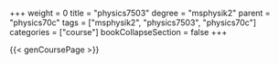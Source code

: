 +++
weight = 0
title = "physics7503"
degree = "msphysik2"
parent = "physics70c"
tags = ["msphysik2", "physics7503", "physics70c"]
categories = ["course"]
bookCollapseSection = false
+++

{{< genCoursePage >}}
